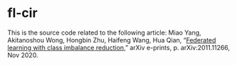 # fl-cir
This is the source code related to the following article: 
Miao Yang, Akitanoshou Wong, Hongbin Zhu, Haifeng Wang, Hua Qian, “[Federated learning with class imbalance reduction](https://arxiv.org/abs/2011.11266),” arXiv e-prints, p. arXiv:2011.11266, Nov 2020.

